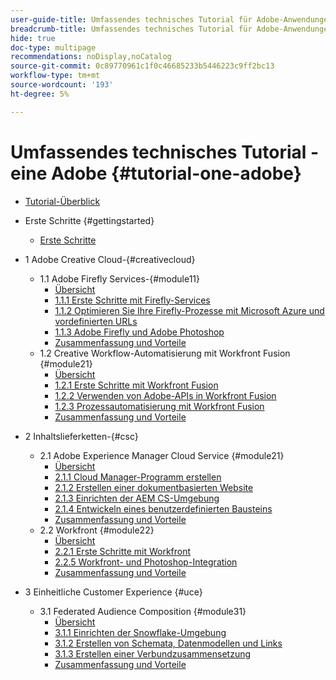 ```yaml
---
user-guide-title: Umfassendes technisches Tutorial für Adobe-Anwendungen, von Creative Cloud bis Experience Cloud
breadcrumb-title: Umfassendes technisches Tutorial für Adobe-Anwendungen, von Creative Cloud bis Experience Cloud
hide: true
doc-type: multipage
recommendations: noDisplay,noCatalog
source-git-commit: 0c89770961c1f0c46685233b5446223c9ff2bc13
workflow-type: tm+mt
source-wordcount: '193'
ht-degree: 5%

---
```



# Umfassendes technisches Tutorial - eine Adobe {#tutorial-one-adobe}

+ [Tutorial-Überblick](/help/tutorial-one-adobe/overview.md)

+ Erste Schritte {#gettingstarted}
   + [Erste Schritte](/help/tutorial-one-adobe/modules/getting-started/getting-started.md)
+ 1 Adobe Creative Cloud-{#creativecloud}
   + 1.1 Adobe Firefly Services-{#module11}
      + [Übersicht](/help/tutorial-one-adobe/modules/creative-cloud/module1.1/firefly-services.md)
      + [1.1.1 Erste Schritte mit Firefly-Services](/help/tutorial-one-adobe/modules/creative-cloud/module1.1/ex1.md)
      + [1.1.2 Optimieren Sie Ihre Firefly-Prozesse mit Microsoft Azure und vordefinierten URLs](/help/tutorial-one-adobe/modules/creative-cloud/module1.1/ex2.md)
      + [1.1.3 Adobe Firefly und Adobe Photoshop](/help/tutorial-one-adobe/modules/creative-cloud/module1.1/ex3.md)
      + [Zusammenfassung und Vorteile](/help/tutorial-one-adobe/modules/creative-cloud/module1.1/summary.md)
   + 1.2 Creative Workflow-Automatisierung mit Workfront Fusion {#module21}
      + [Übersicht](/help/tutorial-one-adobe/modules/creative-cloud/module1.2/automation.md)
      + [1.2.1 Erste Schritte mit Workfront Fusion](/help/tutorial-one-adobe/modules/creative-cloud/module1.2/ex1.md)
      + [1.2.2 Verwenden von Adobe-APIs in Workfront Fusion](/help/tutorial-one-adobe/modules/creative-cloud/module1.2/ex2.md)
      + [1.2.3 Prozessautomatisierung mit Workfront Fusion](/help/tutorial-one-adobe/modules/creative-cloud/module1.2/ex3.md)
      + [Zusammenfassung und Vorteile](/help/tutorial-one-adobe/modules/creative-cloud/module1.2/summary.md)

+ 2 Inhaltslieferketten-{#csc}
   + 2.1 Adobe Experience Manager Cloud Service {#module21}
      + [Übersicht](/help/tutorial-one-adobe/modules/csc/module2.1/aemcs.md)
      + [2.1.1 Cloud Manager-Programm erstellen](/help/tutorial-one-adobe/modules/csc/module2.1/ex1.md)
      + [2.1.2 Erstellen einer dokumentbasierten Website](/help/tutorial-one-adobe/modules/csc/module2.1/ex2.md)
      + [2.1.3 Einrichten der AEM CS-Umgebung](/help/tutorial-one-adobe/modules/csc/module2.1/ex3.md)
      + [2.1.4 Entwickeln eines benutzerdefinierten Bausteins](/help/tutorial-one-adobe/modules/csc/module2.1/ex4.md)
      + [Zusammenfassung und Vorteile](/help/tutorial-one-adobe/modules/csc/module2.1/summary.md)
   + 2.2 Workfront {#module22}
      + [Übersicht](/help/tutorial-one-adobe/modules/csc/module2.2/workfront.md)
      + [2.2.1 Erste Schritte mit Workfront](/help/tutorial-one-adobe/modules/csc/module2.2/ex1.md)
      + [2.2.5 Workfront- und Photoshop-Integration](/help/tutorial-one-adobe/modules/csc/module2.2/ex5.md)
      + [Zusammenfassung und Vorteile](/help/tutorial-one-adobe/modules/csc/module2.2/summary.md)

+ 3 Einheitliche Customer Experience {#uce}
   + 3.1 Federated Audience Composition {#module31}
      + [Übersicht](/help/tutorial-one-adobe/modules/uce/module3.1/fac.md)
      + [3.1.1 Einrichten der Snowflake-Umgebung](/help/tutorial-one-adobe/modules/uce/module3.1/ex1.md)
      + [3.1.2 Erstellen von Schemata, Datenmodellen und Links](/help/tutorial-one-adobe/modules/uce/module3.1/ex2.md)
      + [3.1.3 Erstellen einer Verbundzusammensetzung](/help/tutorial-one-adobe/modules/uce/module3.1/ex3.md)
      + [Zusammenfassung und Vorteile](/help/tutorial-one-adobe/modules/uce/module3.1/summary.md)

